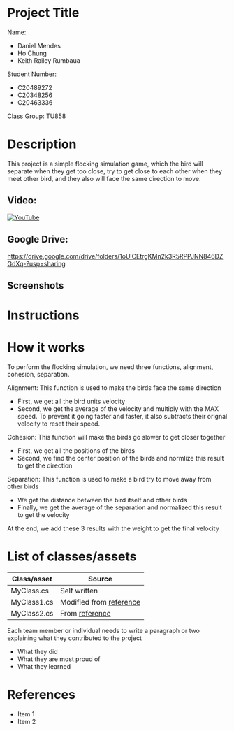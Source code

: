 # Project Title

Name:
- Daniel Mendes
- Ho Chung
- Keith Railey Rumbaua

Student Number:
- C20489272
- C20348256
- C20463336

Class Group: TU858

# Description
This project is a simple flocking simulation game, which the bird will separate when they get too close, try to get close to each other when they meet other bird, and they also will face the same direction to move.

## Video:

[![YouTube](http://img.youtube.com/vi/J2kHSSFA4NU/0.jpg)](https://www.youtube.com/watch?v=J2kHSSFA4NU)

## Google Drive:
https://drive.google.com/drive/folders/1oUlCEtrgKMn2k3R5RPPJNN846DZGdXq-?usp=sharing

## Screenshots

# Instructions

# How it works
To perform the flocking simulation, we need three functions, alignment, cohesion, separation.

Alignment: This function is used to make the birds face the same direction

- First, we get all the bird units velocity
- Second, we get the average of the velocity and multiply with the MAX speed. To prevent it going faster and faster, it also subtracts their orignal velocity to reset their speed.

Cohesion: This function will make the birds go slower to get closer together
- First, we get all the positions of the birds
- Second, we find the center position of the birds and normlize this result to get the direction

Separation: This function is used to make a bird try to move away from other birds
- We get the distance between the bird itself and other birds
- Finally, we get the average of the separation and normalized this result to get the velocity

At the end, we add these 3 results with the weight to get the final velocity

# List of classes/assets

| Class/asset | Source |
|-----------|-----------|
| MyClass.cs | Self written |
| MyClass1.cs | Modified from [reference]() |
| MyClass2.cs | From [reference]() |

Each team member or individual needs to write a paragraph or two explaining what they contributed to the project

- What they did
- What they are most proud of
- What they learned

# References
* Item 1
* Item 2

